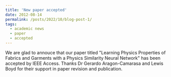 ```yaml
---
title: 'New paper accepted'
date: 2012-08-14
permalink: /posts/2022/10/blog-post-1/
tags:
  - academic news
  - paper
  - accepted
---
```


We are glad to annouce that our paper titled "Learning Physics Properties of Fabrics and Garments with a Physics Similarity Neural Network" has been accepted by IEEE Access. Thanks Dr Gerardo Aragon-Camarasa and Lewis Boyd for their support in paper revision and publication.
